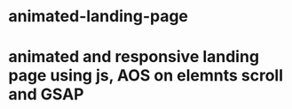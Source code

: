 # animated-landing-page
# animated and responsive landing page using js, AOS on elemnts scroll and GSAP
